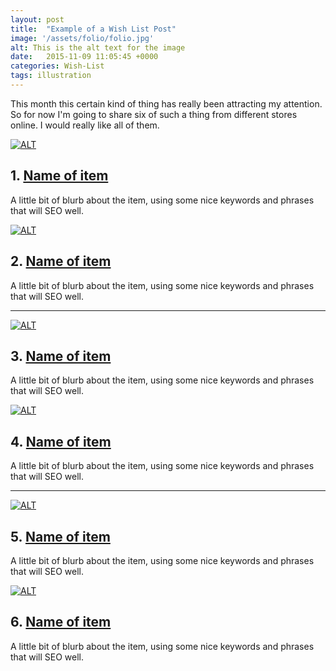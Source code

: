 ```yaml
---
layout: post
title:  "Example of a Wish List Post"
image: '/assets/folio/folio.jpg'
alt: This is the alt text for the image
date:   2015-11-09 11:05:45 +0000
categories: Wish-List
tags: illustration
---
```


This month this certain kind of thing has really been attracting my attention. So for now I'm going to share six of such a thing from different stores online. I would really like all of them.

<div class="row">
	<div class="col-md-6">
		<a href="#"><img src="/assets/blog/2015_09/wishlist01.jpg" alt="ALT"></a>
		<h2>1. <a href="#">Name of item</a></h2>
		<p>A little bit of blurb about the item, using some nice keywords and phrases that will SEO well.</p>
	</div>
	<div class="col-md-6">
		<a href="#"><img src="/assets/blog/2015_09/wishlist02.jpg" alt="ALT"></a>
		<h2>2. <a href="#">Name of item</a></h2>
		<p>A little bit of blurb about the item, using some nice keywords and phrases that will SEO well.</p>
	</div>
</div>

* * *

<div class="row">
	<div class="col-md-6">
		<a href="#"><img src="/assets/blog/2015_09/wishlist03.jpg" alt="ALT"></a>
		<h2>3. <a href="#">Name of item</a></h2>
		<p>A little bit of blurb about the item, using some nice keywords and phrases that will SEO well.</p>
	</div>
	<div class="col-md-6">
		<a href="#"><img src="/assets/blog/2015_09/wishlist04.jpg" alt="ALT"></a>
		<h2>4. <a href="#">Name of item</a></h2>
		<p>A little bit of blurb about the item, using some nice keywords and phrases that will SEO well.</p>
	</div>
</div>

* * *

<div class="row">
	<div class="col-md-6">
		<a href="#"><img src="/assets/blog/2015_09/wishlist05.jpg" alt="ALT"></a>
		<h2>5. <a href="#">Name of item</a></h2>
		<p>A little bit of blurb about the item, using some nice keywords and phrases that will SEO well.</p>
	</div>
	<div class="col-md-6">
		<a href="#"><img src="/assets/blog/2015_09/wishlist06.jpg" alt="ALT"></a>
		<h2>6. <a href="#">Name of item</a></h2>
		<p>A little bit of blurb about the item, using some nice keywords and phrases that will SEO well.</p>
	</div>
</div>
